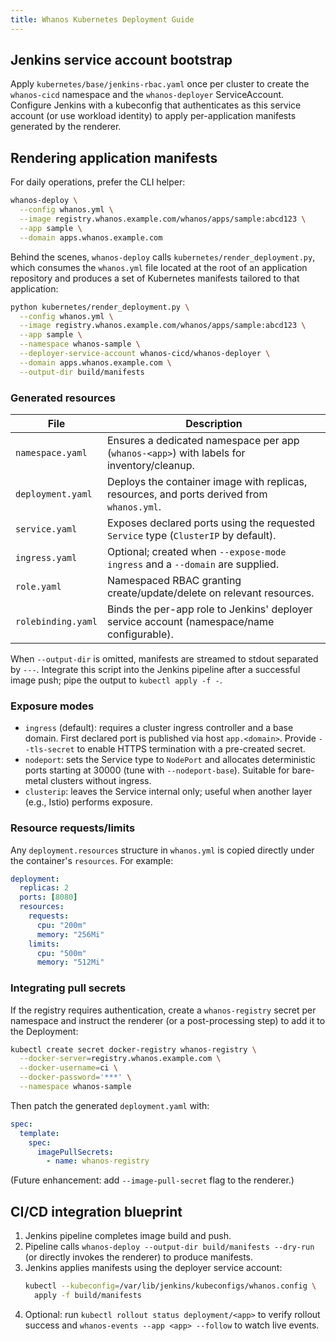 ```yaml
---
title: Whanos Kubernetes Deployment Guide
---
```


## Jenkins service account bootstrap

Apply `kubernetes/base/jenkins-rbac.yaml` once per cluster to create the `whanos-cicd` namespace and the `whanos-deployer` ServiceAccount. Configure Jenkins with a kubeconfig that authenticates as this service account (or use workload identity) to apply per-application manifests generated by the renderer.

## Rendering application manifests

For daily operations, prefer the CLI helper:

```bash
whanos-deploy \
  --config whanos.yml \
  --image registry.whanos.example.com/whanos/apps/sample:abcd123 \
  --app sample \
  --domain apps.whanos.example.com
```

Behind the scenes, `whanos-deploy` calls `kubernetes/render_deployment.py`, which consumes the `whanos.yml` file located at the root of an application repository and produces a set of Kubernetes manifests tailored to that application:

```bash
python kubernetes/render_deployment.py \
  --config whanos.yml \
  --image registry.whanos.example.com/whanos/apps/sample:abcd123 \
  --app sample \
  --namespace whanos-sample \
  --deployer-service-account whanos-cicd/whanos-deployer \
  --domain apps.whanos.example.com \
  --output-dir build/manifests
```

### Generated resources

| File               | Description                                                                                     |
|--------------------|-------------------------------------------------------------------------------------------------|
| `namespace.yaml`   | Ensures a dedicated namespace per app (`whanos-<app>`) with labels for inventory/cleanup.      |
| `deployment.yaml`  | Deploys the container image with replicas, resources, and ports derived from `whanos.yml`.      |
| `service.yaml`     | Exposes declared ports using the requested `Service` type (`ClusterIP` by default).             |
| `ingress.yaml`     | Optional; created when `--expose-mode ingress` and a `--domain` are supplied.                   |
| `role.yaml`        | Namespaced RBAC granting create/update/delete on relevant resources.                            |
| `rolebinding.yaml` | Binds the per-app role to Jenkins' deployer service account (namespace/name configurable).      |

When `--output-dir` is omitted, manifests are streamed to stdout separated by `---`. Integrate this script into the Jenkins pipeline after a successful image push; pipe the output to `kubectl apply -f -`.

### Exposure modes

- `ingress` (default): requires a cluster ingress controller and a base domain. First declared port is published via host `app.<domain>`. Provide `--tls-secret` to enable HTTPS termination with a pre-created secret.
- `nodeport`: sets the Service type to `NodePort` and allocates deterministic ports starting at 30000 (tune with `--nodeport-base`). Suitable for bare-metal clusters without ingress.
- `clusterip`: leaves the Service internal only; useful when another layer (e.g., Istio) performs exposure.

### Resource requests/limits

Any `deployment.resources` structure in `whanos.yml` is copied directly under the container's `resources`. For example:

```yaml
deployment:
  replicas: 2
  ports: [8080]
  resources:
    requests:
      cpu: "200m"
      memory: "256Mi"
    limits:
      cpu: "500m"
      memory: "512Mi"
```

### Integrating pull secrets

If the registry requires authentication, create a `whanos-registry` secret per namespace and instruct the renderer (or a post-processing step) to add it to the Deployment:

```bash
kubectl create secret docker-registry whanos-registry \
  --docker-server=registry.whanos.example.com \
  --docker-username=ci \
  --docker-password='***' \
  --namespace whanos-sample
```

Then patch the generated `deployment.yaml` with:

```yaml
spec:
  template:
    spec:
      imagePullSecrets:
        - name: whanos-registry
```

(Future enhancement: add `--image-pull-secret` flag to the renderer.)

## CI/CD integration blueprint

1. Jenkins pipeline completes image build and push.
2. Pipeline calls `whanos-deploy --output-dir build/manifests --dry-run` (or directly invokes the renderer) to produce manifests.
3. Jenkins applies manifests using the deployer service account:
   ```bash
   kubectl --kubeconfig=/var/lib/jenkins/kubeconfigs/whanos.config \
     apply -f build/manifests
   ```
4. Optional: run `kubectl rollout status deployment/<app>` to verify rollout success and `whanos-events --app <app> --follow` to watch live events.
